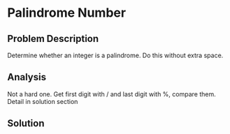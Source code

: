 # Palindrome Number

## Problem Description

Determine whether an integer is a palindrome. Do this without extra space.

## Analysis

Not a hard one. Get first digit with / and last digit with %, compare them. Detail in solution section

## Solution



